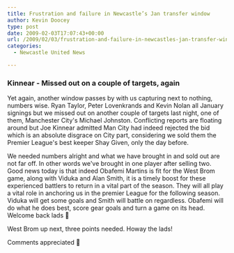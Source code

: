 ```yaml
---
title: Frustration and failure in Newcastle’s Jan transfer window
author: Kevin Doocey
type: post
date: 2009-02-03T17:07:43+00:00
url: /2009/02/03/frustration-and-failure-in-newcastles-jan-transfer-window/
categories:
  - Newcastle United News

---
```

### Kinnear - Missed out on a couple of targets, again

Yet again, another window passes by with us capturing next to nothing, numbers wise. Ryan Taylor, Peter Lovenkrands and Kevin Nolan all January signings but we missed out on another couple of targets last night, one of them, Manchester City's Michael Johnston. Conflicting reports are floating around but Joe Kinnear admitted Man City had indeed rejected the bid which is an absolute disgrace on City part, considering we sold them the Premier League's best keeper Shay Given, only the day before.

We needed numbers alright and what we have brought in and sold out are not far off. In other words we've brought in one player after selling two. Good news today is that indeed Obafemi Martins is fit for the West Brom game, along with Viduka and Alan Smith, it is a timely boost for these experienced battlers to return in a vital part of the season. They will all play a vital role in anchoring us in the premier League for the following season. Viduka will get some goals and Smith will battle on regardless. Obafemi will do what he does best, score gear goals and turn a game on its head. Welcome back lads 🙂

West Brom up next, three points needed. Howay the lads!

Comments appreciated 🙂
